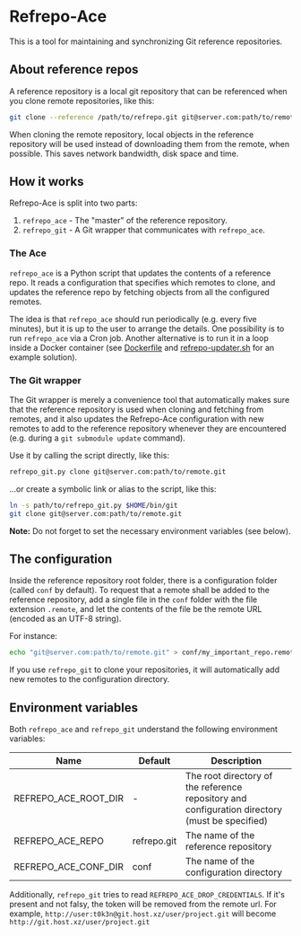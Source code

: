 # Refrepo-Ace

This is a tool for maintaining and synchronizing Git reference repositories.

## About reference repos

A reference repository is a local git repository that can be referenced when
you clone remote repositories, like this:

```bash
git clone --reference /path/to/refrepo.git git@server.com:path/to/remote.git
```

When cloning the remote repository, local objects in the reference repository
will be used instead of downloading them from the remote, when possible. This
saves network bandwidth, disk space and time.

## How it works

Refrepo-Ace is split into two parts:

1. `refrepo_ace` - The "master" of the reference repository.
2. `refrepo_git` - A Git wrapper that communicates with `refrepo_ace`.

### The Ace

`refrepo_ace` is a Python script that updates the contents of a reference repo.
It reads a configuration that specifies which remotes to clone, and updates the
reference repo by fetching objects from all the configured remotes.

The idea is that `refrepo_ace` should run periodically (e.g. every five
minutes), but it is up to the user to arrange the details. One possibility is
to run `refrepo_ace` via a Cron job. Another alternative is to run it in a loop
inside a Docker container (see [Dockerfile](Dockerfile) and
[refrepo-updater.sh](refrepo-updater.sh) for an example solution).

### The Git wrapper

The Git wrapper is merely a convenience tool that automatically makes sure that
the reference repository is used when cloning and fetching from remotes, and it
also updates the Refrepo-Ace configuration with new remotes to add to the
reference repository whenever they are encountered (e.g. during a
`git submodule update` command).

Use it by calling the script directly, like this:

```bash
refrepo_git.py clone git@server.com:path/to/remote.git
```

...or create a symbolic link or alias to the script, like this:

```bash
ln -s path/to/refrepo_git.py $HOME/bin/git
git clone git@server.com:path/to/remote.git
```

**Note:** Do not forget to set the necessary environment variables (see below).

## The configuration

Inside the reference repository root folder, there is a configuration folder
(called `conf` by default). To request that a remote shall be added to the
reference repository, add a single file in the `conf` folder with the file
extension `.remote`, and let the contents of the file be the remote URL
(encoded as an UTF-8 string).

For instance:

```bash
echo "git@server.com:path/to/remote.git" > conf/my_important_repo.remote
```

If you use `refrepo_git` to clone your repositories, it will automatically
add new remotes to the configuration directory.

## Environment variables

Both `refrepo_ace` and `refrepo_git` understand the following environment
variables:

| Name | Default | Description |
| --- | --- | --- |
| REFREPO_ACE_ROOT_DIR | - | The root directory of the reference repository and configuration directory (must be specified) |
| REFREPO_ACE_REPO | refrepo.git | The name of the reference repository |
| REFREPO_ACE_CONF_DIR | conf | The name of the configuration directory |

Additionally, `refrepo_git` tries to read `REFREPO_ACE_DROP_CREDENTIALS`. If it's
present and not falsy, the token will be removed from the remote url. For
example, `http://user:t0k3n@git.host.xz/user/project.git` will become
`http://git.host.xz/user/project.git`
